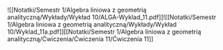 ![[Notatki/Semestr 1/Algebra liniowa z geometrią analityczną/Wykłady/Wykład 10/ALGA-Wyklad_11.pdf]]![[Notatki/Semestr 1/Algebra liniowa z geometrią analityczną/Wykłady/Wykład 10/Wyklad_11a.pdf]][[Notatki/Semestr 1/Algebra liniowa z geometrią analityczną/Ćwiczenia/Ćwiczenia 11/Ćwiczenia 11]]